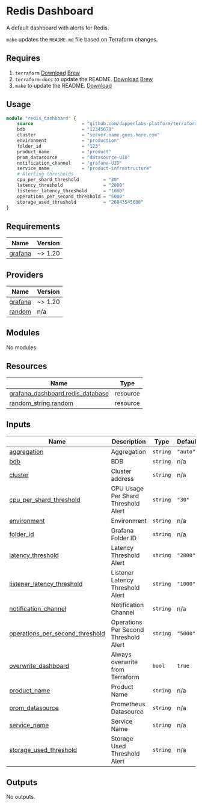 # Redis Dashboard

A default dashboard with alerts for Redis.

`make` updates the `README.md` file based on Terraform changes.

## Requires

1. `terraform` [Download](https://www.terraform.io/downloads.html) [Brew](https://formulae.brew.sh/formula/terraform)
2. `terraform-docs` to update the README. [Download](https://github.com/terraform-docs/terraform-docs) [Brew](https://formulae.brew.sh/formula/terraform-docs)
3. `make` to update the README. [Download](https://www.gnu.org/software/make/)

## Usage

```terraform
module "redis_dashboard" {
    source                  = "github.com/dapperlabs-platform/terraform-grafana-redis-dashboard.git?ref=vX.Y.Z"
    bdb                     = "12345678"
    cluster                 = "server.name.goes.here.com"
    environment             = "production"
    folder_id               = "123"
    product_name            = "product"
    prom_datasource         = "datasource-UID"
    notification_channel    = "grafana-UID"
    service_name            = "product-infrastructure"
    # Alerting thresholds
    cpu_per_shard_threshold         = "30"
    latency_threshold               = "2000"
    listener_latency_threshold      = "1000"
    operations_per_second_threshold = "5000"
    storage_used_threshold          = "26843545600"
}
```

## Requirements

| Name | Version |
|------|---------|
| <a name="requirement_grafana"></a> [grafana](#requirement\_grafana) | ~> 1.20 |

## Providers

| Name | Version |
|------|---------|
| <a name="provider_grafana"></a> [grafana](#provider\_grafana) | ~> 1.20 |
| <a name="provider_random"></a> [random](#provider\_random) | n/a |

## Modules

No modules.

## Resources

| Name | Type |
|------|------|
| [grafana_dashboard.redis_database](https://registry.terraform.io/providers/grafana/grafana/latest/docs/resources/dashboard) | resource |
| [random_string.random](https://registry.terraform.io/providers/hashicorp/random/latest/docs/resources/string) | resource |

## Inputs

| Name | Description | Type | Default | Required |
|------|-------------|------|---------|:--------:|
| <a name="input_aggregation"></a> [aggregation](#input\_aggregation) | Aggregation | `string` | `"auto"` | no |
| <a name="input_bdb"></a> [bdb](#input\_bdb) | BDB | `string` | n/a | yes |
| <a name="input_cluster"></a> [cluster](#input\_cluster) | Cluster address | `string` | n/a | yes |
| <a name="input_cpu_per_shard_threshold"></a> [cpu\_per\_shard\_threshold](#input\_cpu\_per\_shard\_threshold) | CPU Usage Per Shard Threshold Alert | `string` | `"30"` | no |
| <a name="input_environment"></a> [environment](#input\_environment) | Environment | `string` | n/a | yes |
| <a name="input_folder_id"></a> [folder\_id](#input\_folder\_id) | Grafana Folder ID | `string` | n/a | yes |
| <a name="input_latency_threshold"></a> [latency\_threshold](#input\_latency\_threshold) | Latency Threshold Alert | `string` | `"2000"` | no |
| <a name="input_listener_latency_threshold"></a> [listener\_latency\_threshold](#input\_listener\_latency\_threshold) | Listener Latency Threshold Alert | `string` | `"1000"` | no |
| <a name="input_notification_channel"></a> [notification\_channel](#input\_notification\_channel) | Notification Channel | `string` | n/a | yes |
| <a name="input_operations_per_second_threshold"></a> [operations\_per\_second\_threshold](#input\_operations\_per\_second\_threshold) | Operations Per Second Threshold Alert | `string` | `"5000"` | no |
| <a name="input_overwrite_dashboard"></a> [overwrite\_dashboard](#input\_overwrite\_dashboard) | Always overwrite from Terraform | `bool` | `true` | no |
| <a name="input_product_name"></a> [product\_name](#input\_product\_name) | Product Name | `string` | n/a | yes |
| <a name="input_prom_datasource"></a> [prom\_datasource](#input\_prom\_datasource) | Prometheus Datasource | `string` | n/a | yes |
| <a name="input_service_name"></a> [service\_name](#input\_service\_name) | Service Name | `string` | n/a | yes |
| <a name="input_storage_used_threshold"></a> [storage\_used\_threshold](#input\_storage\_used\_threshold) | Storage Used Threshold Alert | `string` | n/a | yes |

## Outputs

No outputs.
